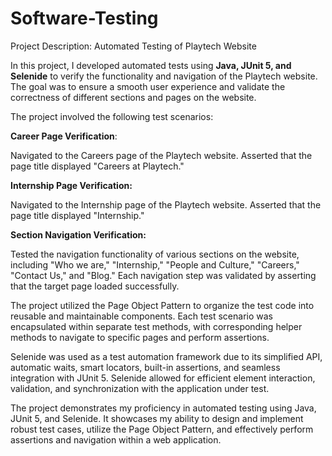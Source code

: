 # Software-Testing

Project Description: Automated Testing of Playtech Website

In this project, I developed automated tests using **Java, JUnit 5, and Selenide** to verify the functionality and navigation of the Playtech website. The goal was to ensure a smooth user experience and validate the correctness of different sections and pages on the website.

The project involved the following test scenarios:

**Career Page Verification**:

Navigated to the Careers page of the Playtech website.
Asserted that the page title displayed "Careers at Playtech."

**Internship Page Verification:**

Navigated to the Internship page of the Playtech website.
Asserted that the page title displayed "Internship."

**Section Navigation Verification:**

Tested the navigation functionality of various sections on the website, including "Who we are," "Internship," "People and Culture," "Careers," "Contact Us," and "Blog."
Each navigation step was validated by asserting that the target page loaded successfully.

The project utilized the Page Object Pattern to organize the test code into reusable and maintainable components. Each test scenario was encapsulated within separate test methods, with corresponding helper methods to navigate to specific pages and perform assertions.

Selenide was used as a test automation framework due to its simplified API, automatic waits, smart locators, built-in assertions, and seamless integration with JUnit 5. Selenide allowed for efficient element interaction, validation, and synchronization with the application under test.

The project demonstrates my proficiency in automated testing using Java, JUnit 5, and Selenide. It showcases my ability to design and implement robust test cases, utilize the Page Object Pattern, and effectively perform assertions and navigation within a web application.
